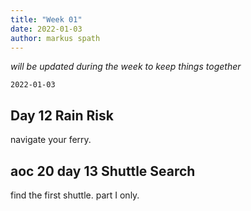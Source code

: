 ```yaml
---
title: "Week 01"
date: 2022-01-03
author: markus spath
---
```


_will be updated during the week to keep things together_

`2022-01-03`

## Day 12 Rain Risk

navigate your ferry.

## aoc 20 day 13 Shuttle Search

find the first shuttle. part I only.
